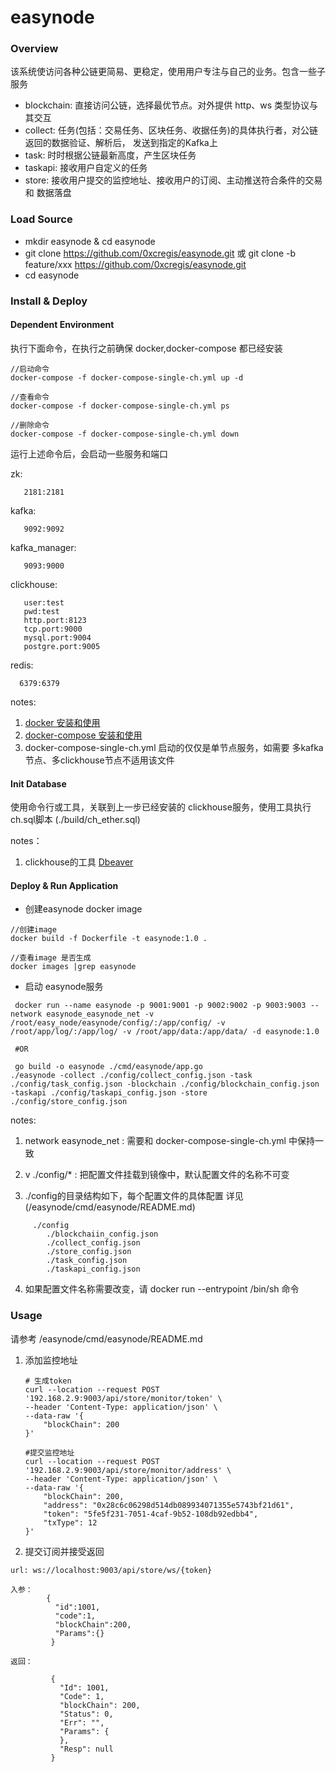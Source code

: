 # easynode

### Overview
该系统使访问各种公链更简易、更稳定，使用用户专注与自己的业务。包含一些子服务

 - blockchain: 直接访问公链，选择最优节点。对外提供 http、ws 类型协议与其交互
 - collect: 任务(包括：交易任务、区块任务、收据任务)的具体执行者，对公链返回的数据验证、解析后，
 发送到指定的Kafka上
 - task: 时时根据公链最新高度，产生区块任务
 - taskapi: 接收用户自定义的任务
 - store: 接收用户提交的监控地址、接收用户的订阅、主动推送符合条件的交易 和 数据落盘

### Load Source

- mkdir easynode & cd easynode
- git clone https://github.com/0xcregis/easynode.git 或 git clone -b feature/xxx https://github.com/0xcregis/easynode.git
- cd easynode

### Install & Deploy

 ####  Dependent Environment
   
   执行下面命令，在执行之前确保 docker,docker-compose 都已经安装

   ``````
   //启动命令
   docker-compose -f docker-compose-single-ch.yml up -d
   
   //查看命令
   docker-compose -f docker-compose-single-ch.yml ps
     
   //删除命令
   docker-compose -f docker-compose-single-ch.yml down  

   ``````
   
 运行上述命令后，会启动一些服务和端口
  
   zk: 

       2181:2181
   kafka:

       9092:9092
   kafka_manager:

       9093:9000
   clickhouse:
     
       user:test
       pwd:test
       http.port:8123
       tcp.port:9000
       mysql.port:9004
       postgre.port:9005

   redis:

      6379:6379

 notes:

  1. [docker 安装和使用](https://docs.docker.com/get-docker/)
  2. [docker-compose 安装和使用](https://docs.docker.com/compose/)
  3. docker-compose-single-ch.yml 启动的仅仅是单节点服务，如需要 多kafka 节点、多clickhouse节点不适用该文件
   
 #### Init Database

   使用命令行或工具，关联到上一步已经安装的 clickhouse服务，使用工具执行ch.sql脚本
   (./build/ch_ether.sql) 

   notes：
 
  1. clickhouse的工具 [Dbeaver](https://dbeaver.io/download/)

 #### Deploy & Run Application

   - 创建easynode docker image
  
   ``````
   //创建image
   docker build -f Dockerfile -t easynode:1.0 . 
   
   //查看image 是否生成
   docker images |grep easynode
   
   ``````
   - 启动 easynode服务
   
   ``````
    docker run --name easynode -p 9001:9001 -p 9002:9002 -p 9003:9003 --network easynode_easynode_net -v /root/easy_node/easynode/config/:/app/config/ -v /root/app/log/:/app/log/ -v /root/app/data:/app/data/ -d easynode:1.0  
    
    #OR
    
    go build -o easynode ./cmd/easynode/app.go
   ./easynode -collect ./config/collect_config.json -task ./config/task_config.json -blockchain ./config/blockchain_config.json -taskapi ./config/taskapi_config.json -store ./config/store_config.json

  ``````

   notes:

   1. network easynode_net : 需要和 docker-compose-single-ch.yml 中保持一致
    
   2. v ./config/* : 把配置文件挂载到镜像中，默认配置文件的名称不可变

   3. ./config的目录结构如下，每个配置文件的具体配置 详见 (/easynode/cmd/easynode/README.md) 

  ``````
       ./config
          ./blockchaiin_config.json
          ./collect_config.json
          ./store_config.json
          ./task_config.json
          ./taskapi_config.json

   ``````
    
   4. 如果配置文件名称需要改变，请 docker run --entrypoint /bin/sh 命令

 ### Usage
 
请参考 /easynode/cmd/easynode/README.md

 1. 添加监控地址
   
    ``````
    # 生成token
    curl --location --request POST '192.168.2.9:9003/api/store/monitor/token' \
    --header 'Content-Type: application/json' \
    --data-raw '{
        "blockChain": 200
    }'
    
    #提交监控地址
    curl --location --request POST '192.168.2.9:9003/api/store/monitor/address' \
    --header 'Content-Type: application/json' \
    --data-raw '{
        "blockChain": 200,
        "address": "0x28c6c06298d514db089934071355e5743bf21d61",
        "token": "5fe5f231-7051-4caf-9b52-108db92edbb4",
        "txType": 12
    }'
    
    ``````
  2. 提交订阅并接受返回 

   ``````
   url: ws://localhost:9003/api/store/ws/{token}
   
   入参：
           {
             "id":1001,
             "code":1,
             "blockChain":200,
             "Params":{}
            }
   
   返回：
   
            {
              "Id": 1001,
              "Code": 1,
              "blockChain": 200,
              "Status": 0,
              "Err": "",
              "Params": {
              },
              "Resp": null
            }
            
                        
   
   ``````
 


 